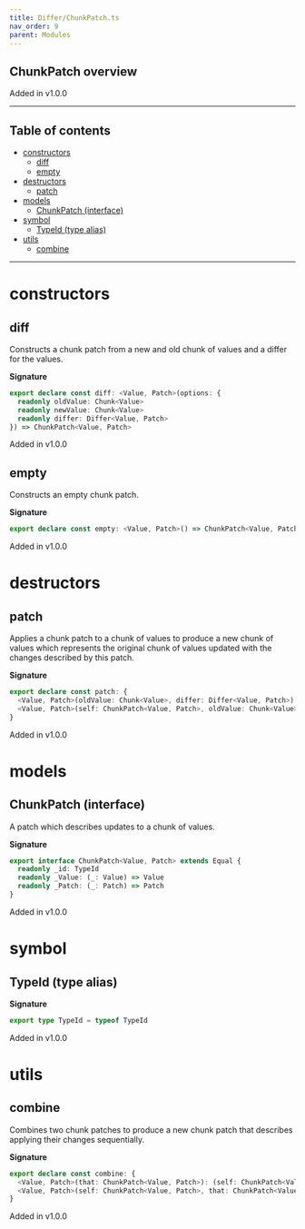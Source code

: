 ```yaml
---
title: Differ/ChunkPatch.ts
nav_order: 9
parent: Modules
---
```


## ChunkPatch overview

Added in v1.0.0

---

<h2 class="text-delta">Table of contents</h2>

- [constructors](#constructors)
  - [diff](#diff)
  - [empty](#empty)
- [destructors](#destructors)
  - [patch](#patch)
- [models](#models)
  - [ChunkPatch (interface)](#chunkpatch-interface)
- [symbol](#symbol)
  - [TypeId (type alias)](#typeid-type-alias)
- [utils](#utils)
  - [combine](#combine)

---

# constructors

## diff

Constructs a chunk patch from a new and old chunk of values and a differ
for the values.

**Signature**

```ts
export declare const diff: <Value, Patch>(options: {
  readonly oldValue: Chunk<Value>
  readonly newValue: Chunk<Value>
  readonly differ: Differ<Value, Patch>
}) => ChunkPatch<Value, Patch>
```

Added in v1.0.0

## empty

Constructs an empty chunk patch.

**Signature**

```ts
export declare const empty: <Value, Patch>() => ChunkPatch<Value, Patch>
```

Added in v1.0.0

# destructors

## patch

Applies a chunk patch to a chunk of values to produce a new chunk of
values which represents the original chunk of values updated with the
changes described by this patch.

**Signature**

```ts
export declare const patch: {
  <Value, Patch>(oldValue: Chunk<Value>, differ: Differ<Value, Patch>): (self: ChunkPatch<Value, Patch>) => Chunk<Value>
  <Value, Patch>(self: ChunkPatch<Value, Patch>, oldValue: Chunk<Value>, differ: Differ<Value, Patch>): Chunk<Value>
}
```

Added in v1.0.0

# models

## ChunkPatch (interface)

A patch which describes updates to a chunk of values.

**Signature**

```ts
export interface ChunkPatch<Value, Patch> extends Equal {
  readonly _id: TypeId
  readonly _Value: (_: Value) => Value
  readonly _Patch: (_: Patch) => Patch
}
```

Added in v1.0.0

# symbol

## TypeId (type alias)

**Signature**

```ts
export type TypeId = typeof TypeId
```

Added in v1.0.0

# utils

## combine

Combines two chunk patches to produce a new chunk patch that describes
applying their changes sequentially.

**Signature**

```ts
export declare const combine: {
  <Value, Patch>(that: ChunkPatch<Value, Patch>): (self: ChunkPatch<Value, Patch>) => ChunkPatch<Value, Patch>
  <Value, Patch>(self: ChunkPatch<Value, Patch>, that: ChunkPatch<Value, Patch>): ChunkPatch<Value, Patch>
}
```

Added in v1.0.0
